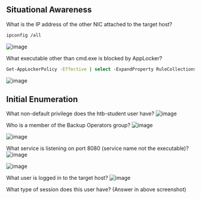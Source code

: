 ## Situational Awareness
What is the IP address of the other NIC attached to the target host?
```bash
ipconfig /all
```
![image](https://github.com/user-attachments/assets/26cdad1b-236a-473e-82ae-f41dcf8cb1b6)

What executable other than cmd.exe is blocked by AppLocker?
```bash
Get-AppLockerPolicy -Effective | select -ExpandProperty RuleCollections
```
![image](https://github.com/user-attachments/assets/96d197df-0e0b-41c9-8a1a-666803104a78)

## Initial Enumeration
What non-default privilege does the htb-student user have?
![image](https://github.com/user-attachments/assets/160484cc-3379-4ac9-b05e-c868d60fc714)

Who is a member of the Backup Operators group?
![image](https://github.com/user-attachments/assets/378109a5-9bc3-436e-8a14-44d38f2f5048)

![image](https://github.com/user-attachments/assets/7dfa0584-42a7-4864-8239-1f9da4be8983)

What service is listening on port 8080 (service name not the executable)?
![image](https://github.com/user-attachments/assets/2189cc24-c959-4bb2-bd3e-2314fa994898)

![image](https://github.com/user-attachments/assets/7de6243b-c79d-435f-bafb-18d24a061729)

What user is logged in to the target host?
![image](https://github.com/user-attachments/assets/8c88529d-7684-4b45-a2b2-8a5914d531da)

What type of session does this user have?
(Answer in above screenshot)
